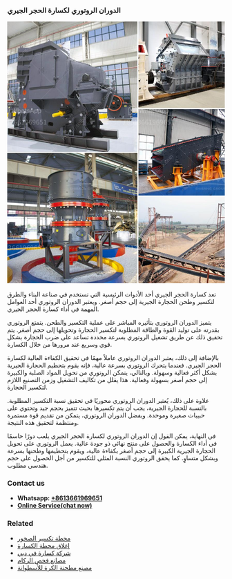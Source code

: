 <h3>الدوران الروتوري لكسارة الحجر الجيري</h3><img src='1701850538.jpg' alt=''><p>تعد كسارة الحجر الجيري أحد الأدوات الرئيسية التي تستخدم في صناعة البناء والطرق لتكسير وطحن الحجارة الجيرية إلى حجم أصغر. ويعتبر الدوران الروتوري أحد العوامل المهمة في أداء كسارة الحجر الجيري.</p><p>يتميز الدوران الروتوري بتأثيره المباشر على عملية التكسير والطحن. يتمتع الروتوري بقدرته على توليد القوة والطاقة المطلوبة لتكسير الحجارة وتحويلها إلى حجم أصغر. يتم تحقيق ذلك عن طريق تشغيل الروتوري بسرعة محددة تساعد على ضرب الحجارة بشكل قوي وسريع عند مرورها من خلال الكسارة.</p><p>بالإضافة إلى ذلك، يعتبر الدوران الروتوري عاملاً مهمًا في تحقيق الكفاءة العالية لكسارة الحجر الجيري. فعندما يتحرك الروتوري بسرعة عالية، فإنه يقوم بتحطيم الحجارة الجيرية بشكل أكثر فعالية وسهولة. وبالتالي، يتمكن الروتوري من تحويل المواد الصلبة والكبيرة إلى حجم أصغر بسهولة وفعالية. هذا يقلل من تكاليف التشغيل وزمن التصنيع اللازم لتكسير الحجارة.</p><p>علاوة على ذلك، يُعتبر الدوران الروتوري محوريًا في تحقيق نسبة التكسير المطلوبة. بالنسبة للحجارة الجيرية، يجب أن يتم تكسيرها بحيث تتميز بحجم جيد وتحتوي على حبيبات صغيرة وموحدة. وبفضل الدوران الروتوري، يتمكن من تقديم قوة مستمرة ومنتظمة لتحقيق هذه النتيجة.</p><p>في النهاية، يمكن القول إن الدوران الروتوري لكسارة الحجر الجيري يلعب دورًا حاسمًا في أداء الكسارة والحصول على منتج نهائي ذو جودة عالية. يعمل الروتوري على تحويل الحجارة الجيرية الكبيرة إلى حجم أصغر بكفاءة عالية، ويقوم بتحطيمها وطحنها بسرعة وبشكل متساوٍ. كما يحقق الروتوري النسبة المثلى للتكسير من أجل الحصول على حجم هندسي مطلوب.</p><h3>Contact us</h3><ul><li><strong>Whatsapp:&nbsp;<a href="https://wa.me/8613661969651">+8613661969651</a></strong></li><li><a href="https://swt.shibang-china.com/?git&amp;zhl&amp;الدوران الروتوري لكسارة الحجر الجيري"><strong>Online Service(chat now)</strong></a></li></ul><h3>Related</h3><ul><li><a href='محطة تكسير الصخور.md'>محطة تكسير الصخور</a></li><li><a href='إغلاق محطة الكسارة.md'>إغلاق محطة الكسارة</a></li><li><a href='شركة كسارة في دبي.md'>شركة كسارة في دبي</a></li><li><a href='مصانع فحص الركام.md'>مصانع فحص الركام</a></li><li><a href='مصنع مطحنة الكرة للأسطوانة.md'>مصنع مطحنة الكرة للأسطوانة</a></li></ul>